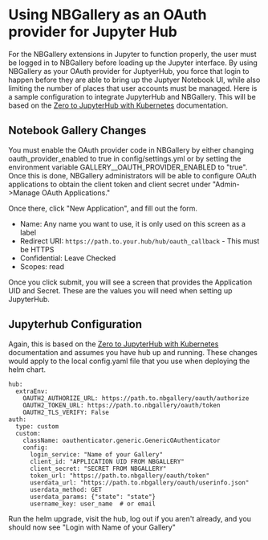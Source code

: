 # Using NBGallery as an OAuth provider for Jupyter Hub

For the NBGallery  extensions in Jupyter to function properly, the user must be
logged in to NBGallery before loading up the Jupyter interface.  By using
NBGallery as your OAuth provider for JuptyerHub, you force that login to happen
before they are able to bring up the Juptyer Notebook UI, while also limiting
the number of places that user accounts must be managed.  Here is a sample
configuration to integrate JupyterHub and NBGallery.  This will be based on the
[Zero to JupyterHub with Kubernetes](https://zero-to-jupyterhub.readthedocs.io/en/latest/) documentation.

## Notebook Gallery Changes
You must enable the OAuth provider code in NBGallery by either changing
oauth_provider_enabled to true in config/settings.yml or by setting the
environment variable GALLERY__OAUTH_PROVIDER_ENABLED to "true".  Once this is
done, NBGallery administrators will be able to configure OAuth applications to
obtain the client token and client secret under "Admin->Manage OAuth
Applications."

Once there, click "New Application", and fill out the form.
 - Name: Any name you want to use, it is only used on this screen as a label
 - Redirect URI: `https://path.to.your.hub/hub/oauth_callback` - This must be HTTPS
 - Confidential: Leave Checked
 - Scopes: read

Once you click submit, you will see a screen that provides the Application UID
and Secret.  These are the values you will need when setting up JupyterHub.


## Jupyterhub Configuration
Again, this is based on the [Zero to JupyterHub with Kubernetes](https://zero-to-jupyterhub.readthedocs.io/en/latest/) documentation and assumes you
have hub up and running.  These changes would apply to the local config.yaml
file that you use when deploying the helm chart.

```
hub:
  extraEnv:
    OAUTH2_AUTHORIZE_URL: https://path.to.nbgallery/oauth/authorize
    OAUTH2_TOKEN_URL: https://path.to.nbgallery/oauth/token
    OAUTH2_TLS_VERIFY: False
auth:
  type: custom
  custom:
    className: oauthenticator.generic.GenericOAuthenticator
    config:
      login_service: "Name of your Gallery"
      client_id: "APPLICATION UID FROM NBGALLERY"
      client_secret: "SECRET FROM NBGALLERY"
      token_url: "https://path.to.nbgallery/oauth/token"
      userdata_url: "https://path.to.nbgallery/oauth/userinfo.json"
      userdata_method: GET
      userdata_params: {"state": "state"}
      username_key: user_name  # or email
```

Run the helm upgrade, visit the hub, log out if you aren't already, and you should now see "Login with Name of your Gallery"
